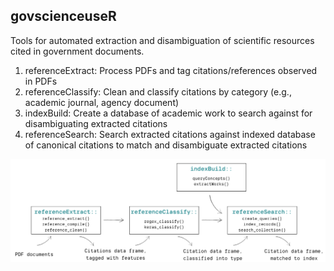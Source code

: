 ## govscienceuseR
Tools for automated extraction and disambiguation of scientific resources cited in government documents.  

1. referenceExtract: Process PDFs and tag citations/references observed in PDFs  
2. referenceClassify: Clean and classify citations by category (e.g., academic journal, agency document)  
3. indexBuild: Create a database of academic work to search against for disambiguating extracted citations  
4. referenceSearch: Search extracted citations against indexed database of canonical citations to match and disambiguate extracted citations  

![govscienceuseR workflow](img/workflow.png "govscienceuseR workflow")

